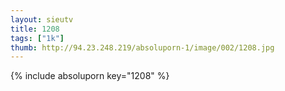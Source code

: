 ```yaml
--- 
layout: sieutv
title: 1208
tags: ["1k"]
thumb: http://94.23.248.219/absoluporn-1/image/002/1208.jpg
---
```

{% include absoluporn key="1208" %} 
